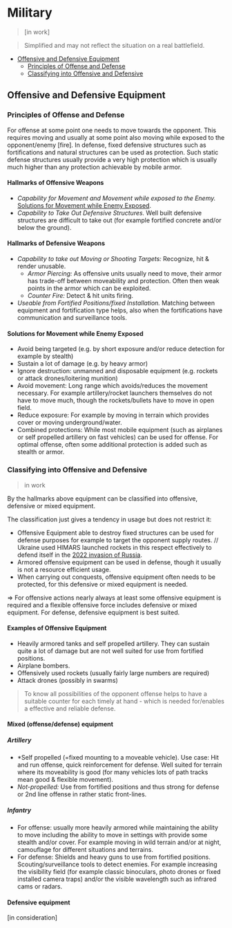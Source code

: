 
# Military
> [in work]

> Simplified and may not reflect the situation on a real battlefield.

* [Offensive and Defensive Equipment](#offensive-and-defensive-equipment)
  * [Principles of Offense and Defense](#principles-of-offense-and-defense)
  * [Classifying into Offensive and Defensive](#classifying-into-offensive-and-defensive)


## Offensive and Defensive Equipment
### Principles of Offense and Defense
For offense at some point one needs to move towards the opponent. This requires moving and usually at some point also moving while exposed to the opponent/enemy [fire]. In defense, fixed defensive structures such as fortifications and natural structures can be used as protection. Such static defense structures usually provide a very high protection which is usually much higher than any protection achievable by mobile armor.

#### Hallmarks of Offensive Weapons
* *Capability for Movement and Movement while exposed to the Enemy.* [Solutions for Movement while Enemy Exposed](#solutions-for-movement-while-enemy-exposed).
* *Capability to Take Out Defensive Structures.* Well built defensive structures are difficult to take out (for example fortified concrete and/or below the ground).

<!--possibly do as table with examples-->
#### Hallmarks of Defensive Weapons
* *Capability to take out Moving or Shooting Targets:*  Recognize, hit & render unusable.  
   * *Armor Piercing:* As offensive units usually need to move, their armor has trade-off between moveability and protection. Often then weak points in the armor which can be exploited. <!-- add Javelins or NLAW examples-->
   * *Counter Fire:* Detect & hit units firing.
* *Useable from Fortified Positions/fixed Installation.* Matching between equipment and fortification type helps, also when the fortifications have communication and surveillance tools.

#### Solutions for Movement while Enemy Exposed
* Avoid being targeted (e.g. by short exposure and/or reduce detection for example by stealth)
* Sustain a lot of damage (e.g. by heavy armor)
* Ignore destruction: unmanned and disposable equipment (e.g. rockets or attack drones/loitering munition)
* Avoid movement: Long range which avoids/reduces the movement necessary. For example artillery/rocket launchers themselves do not have to move much, though the rockets/bullets have to move in open field.
* Reduce exposure: For example by moving in terrain which provides cover or moving underground/water.
* Combined protections: While most mobile equipment (such as airplanes or self propelled artillery on fast vehicles) can be used for offense. For optimal offense, often some additional protection is added such as stealth or armor.


### Classifying into Offensive and Defensive
> in work

By the hallmarks above equipment can be classified into offensive, defensive or mixed equipment. 

The classification just gives a tendency in usage but does not restrict it:
* Offensive Equipment able to destroy fixed structures can be used for defense purposes for example to target the opponent supply routes. // Ukraine used HIMARS launched rockets in this respect effectively to defend itself in the [2022 invasion of Russia](ru_ukr_conflict.md).
* Armored offensive equipment can be used in defense, though it usually is not a resource efficient usage.
* When carrying out conquests, offensive equipment often needs to be protected, for this defensive or mixed equipment is needed.

=> For offensive actions nearly always at least some offensive equipment is required and a flexible offensive force includes defensive or mixed equipment. For defense, defensive equipment is best suited.
 

#### Examples of Offensive Equipment
* Heavily armored tanks and self propelled artillery. They can sustain quite a lot of damage but are not well suited for use from fortified positions.
* Airplane bombers.
* Offensively used rockets (usually fairly large numbers are required)
* Attack drones (possibly in swarms)

> To know all possibilities of the opponent offense helps to have a suitable counter for each timely at hand - which is needed for/enables a effective and reliable defense.


#### Mixed (offense/defense) equipment
##### Artillery
* *Self propelled (=fixed mounting to a moveable vehicle). Use case: Hit and run offense, quick reinforcement for defense. Well suited for terrain where its moveability is good (for many vehicles lots of path tracks mean good & flexible movement).
* *Not-propelled:* Use from fortified positions and thus strong for defense or 2nd line offense in rather static front-lines.

##### Infantry
* For offense: usually more heavily armored while maintaining the ability to move including the ability to move in settings with provide some stealth and/or cover. For example moving in wild terrain and/or at night, camouflage for different situations and terrains.
* For defense: Shields and heavy guns to use from fortified positions. Scouting/surveillance tools to detect enemies. For example increasing the visibility field (for example classic binoculars, photo drones or fixed installed camera traps) and/or the visible wavelength such as infrared cams or radars.



#### Defensive equipment
[in consideration]

